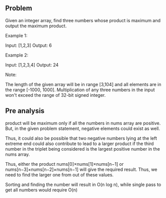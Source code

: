 ## Problem

Given an integer array, find three numbers whose product is maximum and output the maximum product.

Example 1:

Input: [1,2,3]
Output: 6

Example 2:

Input: [1,2,3,4]
Output: 24

Note:

The length of the given array will be in range [3,104] and all elements are in the range [-1000, 1000].
Multiplication of any three numbers in the input won't exceed the range of 32-bit signed integer.

## Pre analysis

product will be maximum only if all the numbers in nums array are positive. But, in the given problem statement, negative elements could exist as well.

Thus, it could also be possible that two negative numbers lying at the left extreme end could also contribute to lead to a larger product if the third number in the triplet being considered is the largest positive number in the nums array.

Thus, either the product nums[0]×nums[1]×nums[n−1] or nums[n−3]×nums[n−2]×nums[n−1] will give the required result. Thus, we need to find the larger one from out of these values.

Sorting and finding the number will result in O(n log n), while single pass to get all numbers would require O(n)
